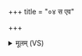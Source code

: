 +++
title = "०४ स एव"

+++
<details><summary>मूलम् (VS)</summary>

स ए॒व सं भुव॑ना॒न्याभ॑र॒त्स ए॒व सं भुव॑नानि॒ पर्यै॑त्।  
पि॒ता सन्न॑भवत्पु॒त्र ए॑षां॒ तस्मा॒द्वै नान्यत्पर॑मस्ति॒ तेजः॑ ॥
</details>